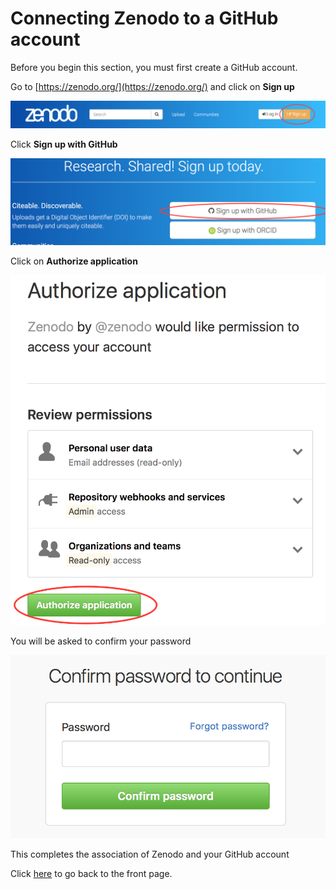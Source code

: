 # Connecting Zenodo to a GitHub account

Before you begin this section, you must first create a GitHub account.

Go to [https://zenodo.org/](https://zenodo.org/) and click on **Sign up**

![](./assets/zenodo/zenodo_1_signup.png)

Click **Sign up with GitHub**

![](./assets/zenodo/zenodo_2_github.png)

Click on **Authorize application**

![](./assets/zenodo/zenodo_3_authorise.png)

You will be asked to confirm your password

![](./assets/zenodo/zenodo_4_confirm_password.png)

This completes the association of Zenodo and your GitHub account

Click [here](README.md) to go back to the front page.
